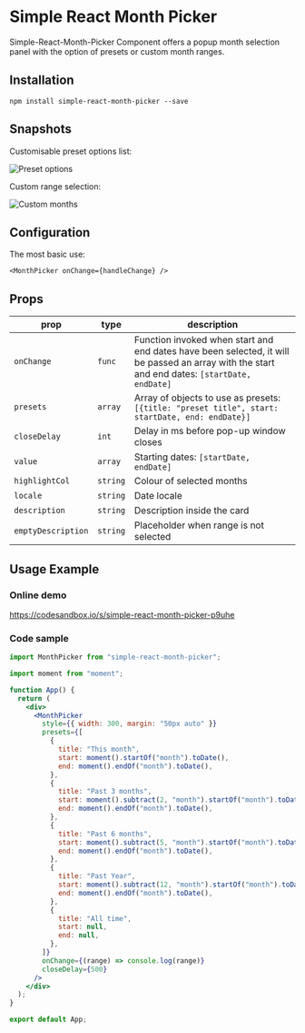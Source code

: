 # Simple React Month Picker

Simple-React-Month-Picker Component offers a popup month selection panel with the option of presets or custom month ranges.

## Installation

`npm install simple-react-month-picker --save`

## Snapshots

Customisable preset options list:

![Preset options](https://user-images.githubusercontent.com/795134/144825642-036e6348-cab4-447d-a7d0-7b18f6ca2350.png)

Custom range selection:

![Custom months](https://user-images.githubusercontent.com/795134/144825638-073bb937-2325-4a7f-884d-d658658a81fd.png)

## Configuration

The most basic use:

```
<MonthPicker onChange={handleChange} />
```

## Props

| prop           | type     | description                                                                                                                                   |
| -------------- | -------- | --------------------------------------------------------------------------------------------------------------------------------------------- |
| `onChange`     | `func`   | Function invoked when start and end dates have been selected, it will be passed an array with the start and end dates: `[startDate, endDate]` |
| `presets`      | `array`  | Array of objects to use as presets: `[{title: "preset title", start: startDate, end: endDate}]`                                               |
| `closeDelay`   | `int`    | Delay in ms before pop-up window closes                                                                                                       |
| `value`        | `array`  | Starting dates: `[startDate, endDate]`                                                                                                        |
| `highlightCol` | `string` | Colour of selected months                                                                                                                     |
| `locale` | `string` | Date locale                                                                                                                     |
| `description` | `string` | Description inside the card                                                                                                                     |
| `emptyDescription` | `string` | Placeholder when range is not selected                                                                                                                     |

## Usage Example

### Online demo

https://codesandbox.io/s/simple-react-month-picker-p9uhe

### Code sample

```js
import MonthPicker from "simple-react-month-picker";
```

```jsx
import moment from "moment";

function App() {
  return (
    <div>
      <MonthPicker
        style={{ width: 300, margin: "50px auto" }}
        presets={[
          {
            title: "This month",
            start: moment().startOf("month").toDate(),
            end: moment().endOf("month").toDate(),
          },
          {
            title: "Past 3 months",
            start: moment().subtract(2, "month").startOf("month").toDate(),
            end: moment().endOf("month").toDate(),
          },
          {
            title: "Past 6 months",
            start: moment().subtract(5, "month").startOf("month").toDate(),
            end: moment().endOf("month").toDate(),
          },
          {
            title: "Past Year",
            start: moment().subtract(12, "month").startOf("month").toDate(),
            end: moment().endOf("month").toDate(),
          },
          {
            title: "All time",
            start: null,
            end: null,
          },
        ]}
        onChange={(range) => console.log(range)}
        closeDelay={500}
      />
    </div>
  );
}

export default App;
```
